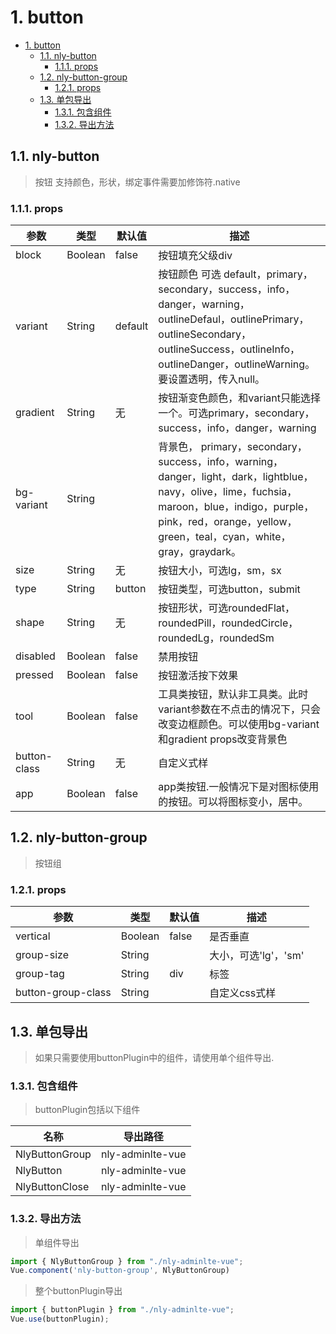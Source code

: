 # 1. button
<!-- TOC -->

- [1. button](#1-button)
  - [1.1. nly-button](#11-nly-button)
    - [1.1.1. props](#111-props)
  - [1.2. nly-button-group](#12-nly-button-group)
    - [1.2.1. props](#121-props)
  - [1.3. 单包导出](#13-单包导出)
    - [1.3.1. 包含组件](#131-包含组件)
    - [1.3.2. 导出方法](#132-导出方法)

<!-- /TOC -->
## 1.1. nly-button

> 按钮 支持颜色，形状，绑定事件需要加修饰符.native

### 1.1.1. props

参数 | 类型 |  默认值 | 描述
-|-|-|-
block | Boolean | false | 按钮填充父级div
variant | String | default | 按钮颜色 可选  default，primary，secondary，success，info，danger，warning，outlineDefaul，outlinePrimary，outlineSecondary，outlineSuccess，outlineInfo，outlineDanger，outlineWarning。要设置透明，传入null。
gradient | String | 无 | 按钮渐变色颜色，和variant只能选择一个。可选primary，secondary，success，info，danger，warning
bg-variant | String | | 背景色，  primary，secondary，success，info，warning，danger，light，dark，lightblue，navy，olive，lime，fuchsia，maroon，blue，indigo，purple，pink，red，orange，yellow，green，teal，cyan，white，gray，graydark。
size | String | 无 | 按钮大小，可选lg，sm，sx
type | String | button | 按钮类型，可选button，submit
shape | String | 无 | 按钮形状，可选roundedFlat，roundedPill，roundedCircle，roundedLg，roundedSm
disabled | Boolean | false | 禁用按钮
pressed | Boolean | false |按钮激活按下效果
tool | Boolean | false | 工具类按钮，默认非工具类。此时variant参数在不点击的情况下，只会改变边框颜色。可以使用bg-variant和gradient props改变背景色
button-class | String | 无 | 自定义式样
app | Boolean | false | app类按钮.一般情况下是对图标使用的按钮。可以将图标变小，居中。

## 1.2. nly-button-group

> 按钮组

### 1.2.1. props

参数 | 类型 |  默认值 | 描述
-|-|-|-
vertical | Boolean | false | 是否垂直
group-size | String |  | 大小，可选'lg'，'sm'
group-tag | String | div | 标签
button-group-class | String | | 自定义css式样

## 1.3. 单包导出

> 如果只需要使用buttonPlugin中的组件，请使用单个组件导出.

### 1.3.1. 包含组件

> buttonPlugin包括以下组件

名称 | 导出路径
-|-
NlyButtonGroup | nly-adminlte-vue
NlyButton | nly-adminlte-vue
NlyButtonClose | nly-adminlte-vue

### 1.3.2. 导出方法

> 单组件导出

```js
import { NlyButtonGroup } from "./nly-adminlte-vue";
Vue.component('nly-button-group', NlyButtonGroup)
```

> 整个buttonPlugin导出

```js
import { buttonPlugin } from "./nly-adminlte-vue";
Vue.use(buttonPlugin);
```

